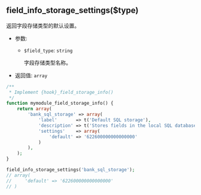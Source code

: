 ## field_info_storage_settings($type)

返回字段存储类型的默认设置。

- 参数:
  - `$field_type`: `string`

    字段存储类型名称。

- 返回值: `array`

```php
/**
 * Implement {hook}_field_storage_info()
 */
function mymodule_field_storage_info() {
    return array(
        'bank_sql_storage' => array(
            'label'       => t('Default SQL storage'),
            'description' => t('Stores fields in the local SQL database.'),
            'settings'    => array(
                'default' => '622600000000000000'
            )
        ),
    );
}

field_info_storage_settings('bank_sql_storage');
// array(
//     'default' => '622600000000000000'
// )
```
